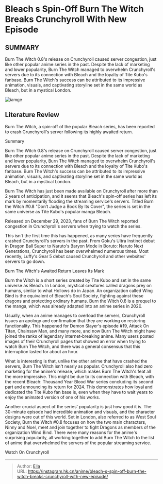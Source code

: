 # Bleach s Spin-Off Burn The Witch Breaks Crunchyroll With New Episode


## SUMMARY 



  Burn The Witch 0.8&#39;s release on Crunchyroll caused server congestion, just like other popular anime series in the past.   Despite the lack of marketing and lower popularity, Burn The Witch managed to overwhelm Crunchyroll&#39;s servers due to its connection with Bleach and the loyalty of Tite Kubo&#39;s fanbase.   Burn The Witch&#39;s success can be attributed to its impressive animation, visuals, and captivating storyline set in the same world as Bleach, but in a mystical London.  

![iamge]()

## Literature Review

Burn The Witch, a spin-off of the popular Bleach series, has been reported to crash Crunchyroll&#39;s server following its highly awaited return.


Summary

  Burn The Witch 0.8&#39;s release on Crunchyroll caused server congestion, just like other popular anime series in the past.   Despite the lack of marketing and lower popularity, Burn The Witch managed to overwhelm Crunchyroll&#39;s servers due to its connection with Bleach and the loyalty of Tite Kubo&#39;s fanbase.   Burn The Witch&#39;s success can be attributed to its impressive animation, visuals, and captivating storyline set in the same world as Bleach, but in a mystical London.  





Burn The Witch has just been made available on Crunchyroll after more than 2 years of anticipation, and it seems that Bleach&#39;s spin-off series has left its mark by momentarily flooding the streaming service&#39;s servers. Titled Burn the Witch #0.8 &#34;Don’t Judge a Book By Its Cover&#34;, the series is set in the same universe as Tite Kubo&#39;s popular manga Bleach.




Released on December 29, 2023, fans of Burn The Witch reported congestion in Crunchyroll&#39;s servers when trying to watch the series.


 

This isn&#39;t the first time this has happened, as many series have frequently crashed Crunchyroll&#39;s servers in the past. From Goku&#39;s Ultra Instinct debut in Dragon Ball Super to Naruto&#39;s Baryon Mode in Boruto: Naruto Next Generations, Crunchyroll has been overwhelmed numerous times. Most recently, Luffy&#39;s Gear 5 debut caused Crunchyroll and other websites&#39; servers to go down.


 Burn The Witch&#39;s Awaited Return Leaves Its Mark 

 




Burn the Witch is a short series created by Tite Kubo and set in the same universe as Bleach. In London, mystical creatures called dragons prey on humans, similar to what Hollows do in Japan. An organization called Wing Bind is the equivalent of Bleach&#39;s Soul Society, fighting against these dragons and protecting ordinary humans. Burn the Witch 0.8 is a prequel to the manga, which was already adapted into an anime series in 2020.

Usually, when an anime manages to overload the servers, Crunchyroll issues an apology and confirmation that they are working on restoring functionality. This happened for Demon Slayer&#39;s episode #19, Attack On Titan, Chainsaw Man, and many more, and now Burn The Witch might have joined the ranks of legendary internet-breaking anime. Many users posted images of their Crunchyroll pages that showed an error when trying to watch Burn The Witch, and there was a general consensus that this interruption lasted for about an hour.

What is interesting is that, unlike the other anime that have crashed the servers, Burn The Witch isn&#39;t nearly as popular. Crunchyroll also had zero marketing for the anime&#39;s release, which makes Burn The Witch&#39;s feat all the more impressive. This might be due to its connection with Bleach, with the recent Bleach: Thousand Year Blood War series concluding its second part and announcing its return for 2024. This demonstrates how loyal and dedicated the Tite Kubo fan base is, even when they have to wait years to enjoy the animated version of one of his works.




          

Another crucial aspect of the series&#39; popularity is just how good it is. The 30-minute episode had incredible animation and visuals, and the character designs were out of this world. Set in London, also referred to as West Soul Society, Burn the Witch #0.8 focuses on how the two main characters, Ninny and Noel, meet and join together to fight Dragons as members of the organization Wind Bind. There were many reasons for the anime&#39;s surprising popularity, all working together to add Burn The Witch to the list of anime that overwhelmed the servers of the popular streaming service.

Watch On Crunchyroll



---

> Author: [Ella](https://instagram.hk.cn/)  
> URL: https://instagram.hk.cn/anime/bleach-s-spin-off-burn-the-witch-breaks-crunchyroll-with-new-episode/  

